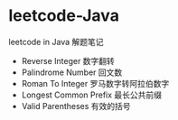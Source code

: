 # leetcode-Java
leetcode in Java  解题笔记

- Reverse Integer 数字翻转
- Palindrome Number 回文数
- Roman To Integer 罗马数字转阿拉伯数字
- Longest Common Prefix 最长公共前缀
- Valid Parentheses 有效的括号